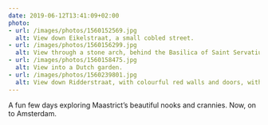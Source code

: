 ```yaml
---
date: 2019-06-12T13:41:09+02:00
photo:
- url: /images/photos/1560152569.jpg
  alt: View down Eikelstraat, a small cobled street.
- url: /images/photos/1560156299.jpg
  alt: View through a stone arch, behind the Basilica of Saint Servatius.
- url: /images/photos/1560158475.jpg
  alt: View into a Dutch garden.
- url: /images/photos/1560239801.jpg
  alt: View down Ridderstraat, with colourful red walls and doors, with bikes parked to one side.
---
```

A fun few days exploring Maastrict’s beautiful nooks and crannies. Now, on to Amsterdam.
